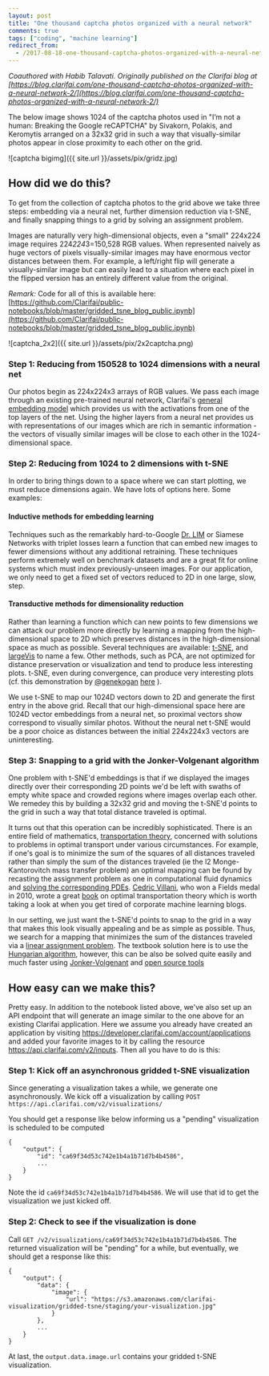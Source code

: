 ```yaml
---
layout: post
title: "One thousand captcha photos organized with a neural network"
comments: true
tags: ["coding", "machine learning"]
redirect_from:
  - /2017-08-18-one-thousand-captcha-photos-organized-with-a-neural-network.md
---
```



*Coauthored with Habib Talavati. Originally published on the Clarifai blog at [https://blog.clarifai.com/one-thousand-captcha-photos-organized-with-a-neural-network-2/](https://blog.clarifai.com/one-thousand-captcha-photos-organized-with-a-neural-network-2/)*

The below image shows 1024 of the captcha photos used in "I’m not a human: Breaking the Google reCAPTCHA" by Sivakorn, Polakis, and Keromytis arranged on a 32x32 grid in such a way that visually-similar photos appear in close proximity to each other on the grid.

![captcha bigimg]({{ site.url }}/assets/pix/gridz.jpg)

<!--more-->

## How did we do this?

To get from the collection of captcha photos to the grid above we take three steps: embedding via a neural net, further dimension reduction via t-SNE, and finally snapping things to a grid by solving an assignment problem.

Images are naturally very high-dimensional objects, even a "small" 224x224 image requires 224*224*3=150,528 RGB values. When represented naively as huge vectors of pixels visually-similar images may have enormous vector distances between them. For example, a left/right flip will generate a visually-similar image but can easily lead to a situation where each pixel in the flipped version has an entirely different value from the original.

*Remark:* Code for all of this is available here: [https://github.com/Clarifai/public-notebooks/blob/master/gridded_tsne_blog_public.ipynb](https://github.com/Clarifai/public-notebooks/blob/master/gridded_tsne_blog_public.ipynb)

![captcha_2x2]({{ site.url }}/assets/pix/2x2captcha.png)

### Step 1: Reducing from 150528 to 1024 dimensions with a neural net

Our photos begin as 224x224x3 arrays of RGB values. We pass each image through an existing pre-trained neural network, Clarifai's [general embedding model](https://developer.clarifai.com/models/general-embedding-image-recognition-model/bbb5f41425b8468d9b7a554ff10f8581) which provides us with the activations from one of the top layers of the net. Using the higher layers from a neural net provides us with representations of our images which are rich in semantic information - the vectors of visually similar images will be close to each other in the 1024-dimensional space.

### Step 2: Reducing from 1024 to 2 dimensions with t-SNE

In order to bring things down to a space where we can start plotting, we must reduce dimensions again. We have lots of options here. Some examples:

#### Inductive methods for embedding learning

Techniques such as the remarkably hard-to-Google [Dr. LIM](http://yann.lecun.com/exdb/publis/pdf/hadsell-chopra-lecun-06.pdf) or Siamese Networks with triplet losses learn a function that can embed new images to fewer dimensions without any additional retraining. These techniques perform extremely well on benchmark datasets and are a great fit for online systems which must index previously-unseen images. For our application, we only need to get a fixed set of vectors reduced to 2D in one large, slow, step.
    
#### Transductive methods for dimensionality reduction

Rather than learning a function which can new points to few dimensions we can attack our problem more directly by learning a mapping from the high-dimensional space to 2D which preserves distances in the high-dimensional space as much as possible. Several techniques are available: [t-SNE](https://distill.pub/2016/misread-tsne/), and [largeVis](https://github.com/lferry007/LargeVis) to name a few. Other methods, such as PCA, are not optimized for distance preservation or visualization and tend to produce less interesting plots. t-SNE, even during convergence, can produce very interesting plots (cf. this demonstration by [@genekogan](https://twitter.com/genekogan) [here](https://vimeo.com/191187346) ).
    
We use t-SNE to map our 1024D vectors down to 2D and generate the first entry in the above grid. Recall that our high-dimensional space here are 1024D vector embeddings from a neural net, so proximal vectors show correspond to visually similar photos. Without the neural net t-SNE would be a poor choice as distances between the initial 224x224x3 vectors are uninteresting.

### Step 3: Snapping to a grid with the Jonker-Volgenant algorithm

One problem with t-SNE'd embeddings is that if we displayed the images directly over their corresponding 2D points we'd be left with swaths of empty white space and crowded regions where images overlap each other. We remedey this by building a 32x32 grid and moving the t-SNE'd points to the grid in such a way that total distance traveled is optimal. 

It turns out that this operation can be incredibly sophisticated. There is an entire field of mathematics, [transportation theory](https://en.wikipedia.org/wiki/Transportation_theory_(mathematics)), concerned with solutions to problems in optimal transport under various circumstances. For example, if one's goal is to minimize the sum of the squares of all distances traveled rather than simply the sum of the distances traveled (ie the l2 Monge-Kantorovitch mass transfer problem) an optimal mapping can be found by recasting the assignment problem as one in computational fluid dynamics and [solving the corresponding PDEs](http://citeseerx.ist.psu.edu/viewdoc/download?doi=10.1.1.7.6791&rep=rep1&type=pdf). [Cedric Villani](https://en.wikipedia.org/wiki/C%C3%A9dric_Villani), who won a Fields medal in 2010, wrote a great [book](cedricvillani.org/wp-content/uploads/2012/08/preprint-1.pdf) on optimal transportation theory which is worth taking a look at when you get tired of corporate machine learning blogs.

In our setting, we just want the t-SNE'd points to snap to the grid in a way that makes this look visually appealing and be as simple as possible. Thus, we search for a mapping that minimizes the sum of the distances traveled via a [linear assignment problem](https://en.wikipedia.org/wiki/Assignment_problem). The textbook solution here is to use the [Hungarian algorithm](https://en.wikipedia.org/wiki/Hungarian_algorithm), however, this can be also be solved quite easily and much faster using [Jonker-Volgenant](https://blog.sourced.tech/post/lapjv/) and [open source tools]( https://github.com/src-d/lapjv)

## How easy can we make this?

Pretty easy. In addition to the notebook listed above, we've also set up an API endpoint that will generate an image similar to the one above for an existing Clarifai application. Here we assume you already have created an application by visiting https://developer.clarifai.com/account/applications and added your favorite images to it by calling the resource 
https://api.clarifai.com/v2/inputs. Then all you have to do is this:

### Step 1: Kick off an asynchronous gridded t-SNE visualization
Since generating a visualization takes a while, we generate one asynchronously. We kick off a visualization by calling
`POST https://api.clarifai.com/v2/visualizations/`

You should get a response like below informing us a "pending" visualization is scheduled to be computed

```
{
    "output": {
        "id": "ca69f34d53c742e1b4a1b71d7b4b4586",
        ...
    }
}
```

Note the id `ca69f34d53c742e1b4a1b71d7b4b4586`. We will use that id to get the visualization we just kicked off.

### Step 2: Check to see if the visualization is done
Call `GET /v2/visualizations/ca69f34d53c742e1b4a1b71d7b4b4586`. The returned visualization will be "pending" for a while, but eventually, we should get a response like this:

```
{
    "output": {
        "data": {
            "image": {
                "url": "https://s3.amazonaws.com/clarifai-visualization/gridded-tsne/staging/your-visualization.jpg"
            }
        },
        ...
    }
}
```

At last, the `output.data.image.url` contains your gridded t-SNE visualization.


